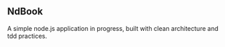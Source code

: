 ## NdBook ##

A simple node.js application in progress, built with clean architecture and tdd practices. 